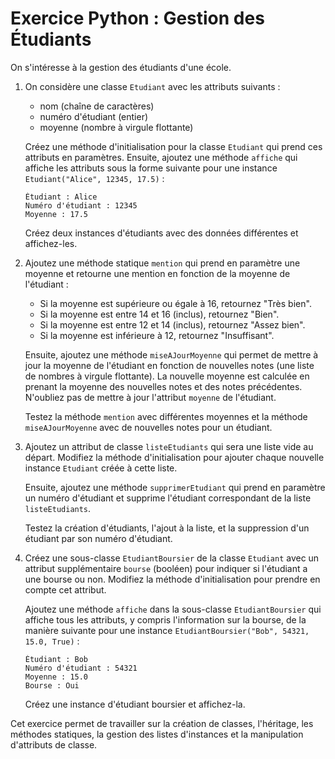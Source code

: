 # Exercice Python : Gestion des Étudiants

On s'intéresse à la gestion des étudiants d'une école.
1. On considère une classe `Etudiant` avec les attributs suivants :
   - nom (chaîne de caractères)
   - numéro d'étudiant (entier)
   - moyenne (nombre à virgule flottante)
   
   Créez une méthode d'initialisation pour la classe `Etudiant` qui prend ces attributs en paramètres. Ensuite, ajoutez une méthode `affiche` qui affiche les attributs sous la forme suivante pour une instance `Etudiant("Alice", 12345, 17.5)` :
   ```
   Étudiant : Alice
   Numéro d'étudiant : 12345
   Moyenne : 17.5
   ```

   Créez deux instances d'étudiants avec des données différentes et affichez-les.

2. Ajoutez une méthode statique `mention` qui prend en paramètre une moyenne et retourne une mention en fonction de la moyenne de l'étudiant :
   - Si la moyenne est supérieure ou égale à 16, retournez "Très bien".
   - Si la moyenne est entre 14 et 16 (inclus), retournez "Bien".
   - Si la moyenne est entre 12 et 14 (inclus), retournez "Assez bien".
   - Si la moyenne est inférieure à 12, retournez "Insuffisant".
   
   Ensuite, ajoutez une méthode `miseAJourMoyenne` qui permet de mettre à jour la moyenne de l'étudiant en fonction de nouvelles notes (une liste de nombres à virgule flottante). La nouvelle moyenne est calculée en prenant la moyenne des nouvelles notes et des notes précédentes. N'oubliez pas de mettre à jour l'attribut `moyenne` de l'étudiant.

   Testez la méthode `mention` avec différentes moyennes et la méthode `miseAJourMoyenne` avec de nouvelles notes pour un étudiant.

3. Ajoutez un attribut de classe `listeEtudiants` qui sera une liste vide au départ. Modifiez la méthode d'initialisation pour ajouter chaque nouvelle instance `Etudiant` créée à cette liste.

   Ensuite, ajoutez une méthode `supprimerEtudiant` qui prend en paramètre un numéro d'étudiant et supprime l'étudiant correspondant de la liste `listeEtudiants`.

   Testez la création d'étudiants, l'ajout à la liste, et la suppression d'un étudiant par son numéro d'étudiant.

4. Créez une sous-classe `EtudiantBoursier` de la classe `Etudiant` avec un attribut supplémentaire `bourse` (booléen) pour indiquer si l'étudiant a une bourse ou non. Modifiez la méthode d'initialisation pour prendre en compte cet attribut.

   Ajoutez une méthode `affiche` dans la sous-classe `EtudiantBoursier` qui affiche tous les attributs, y compris l'information sur la bourse, de la manière suivante pour une instance `EtudiantBoursier("Bob", 54321, 15.0, True)` :
   ```
   Étudiant : Bob
   Numéro d'étudiant : 54321
   Moyenne : 15.0
   Bourse : Oui
   ```

   Créez une instance d'étudiant boursier et affichez-la.

Cet exercice permet de travailler sur la création de classes, l'héritage, les méthodes statiques, la gestion des listes d'instances et la manipulation d'attributs de classe.